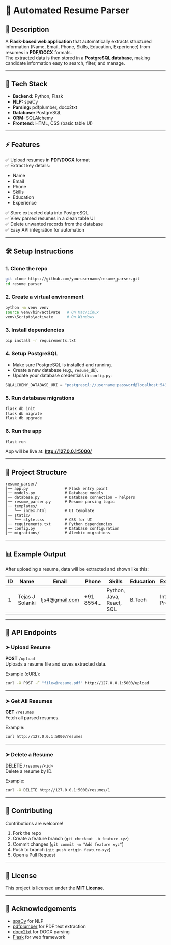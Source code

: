 # 📄 Automated Resume Parser

## 📌 Description
A **Flask-based web application** that automatically extracts structured information (Name, Email, Phone, Skills, Education, Experience) from resumes in **PDF/DOCX** formats.  
The extracted data is then stored in a **PostgreSQL database**, making candidate information easy to search, filter, and manage.

---

## 🚀 Tech Stack
- **Backend:** Python, Flask  
- **NLP:** spaCy  
- **Parsing:** pdfplumber, docx2txt  
- **Database:** PostgreSQL  
- **ORM:** SQLAlchemy  
- **Frontend:** HTML, CSS (basic table UI)  

---

## ⚡ Features
✅ Upload resumes in **PDF/DOCX** format  
✅ Extract key details:  
- Name  
- Email  
- Phone  
- Skills  
- Education  
- Experience  

✅ Store extracted data into PostgreSQL  
✅ View parsed resumes in a clean table UI  
✅ Delete unwanted records from the database  
✅ Easy API integration for automation  

---

## 🛠️ Setup Instructions

### 1. Clone the repo
```bash
git clone https://github.com/yourusername/resume_parser.git
cd resume_parser
```

### 2. Create a virtual environment
```bash
python -m venv venv
source venv/bin/activate   # On Mac/Linux
venv\Scripts\activate      # On Windows
```

### 3. Install dependencies
```bash
pip install -r requirements.txt
```

### 4. Setup PostgreSQL
- Make sure PostgreSQL is installed and running.
- Create a new database (e.g., `resume_db`).
- Update your database credentials in `config.py`:
```python
SQLALCHEMY_DATABASE_URI = "postgresql://username:password@localhost:5432/resume_db"
```

### 5. Run database migrations
```bash
flask db init
flask db migrate
flask db upgrade
```

### 6. Run the app
```bash
flask run
```
App will be live at: **http://127.0.0.1:5000/**

---

## 📂 Project Structure
```
resume_parser/
│── app.py                # Flask entry point
│── models.py             # Database models
│── database.py           # Database connection + helpers
│── resume_parser.py      # Resume parsing logic
│── templates/
│   └── index.html        # UI template
│── static/
│   └── style.css         # CSS for UI
│── requirements.txt      # Python dependencies
│── config.py             # Database configuration
│── migrations/           # Alembic migrations
```

---

## 📊 Example Output
After uploading a resume, data will be extracted and shown like this:

| ID | Name             | Email                     | Phone        | Skills                  | Education | Experience |
|----|------------------|---------------------------|-------------|-------------------------|-----------|------------|
| 1  | Tejas J Solanki  | tjs4@gmail.com | +91 8554... | Python, Java, React, SQL | B.Tech    | Intern, Projects |

---

## 📡 API Endpoints

### ➤ Upload Resume
**POST** `/upload`  
Uploads a resume file and saves extracted data.

Example (cURL):
```bash
curl -X POST -F "file=@resume.pdf" http://127.0.0.1:5000/upload
```

---

### ➤ Get All Resumes
**GET** `/resumes`  
Fetch all parsed resumes.

Example:
```bash
curl http://127.0.0.1:5000/resumes
```

---

### ➤ Delete a Resume
**DELETE** `/resumes/<id>`  
Delete a resume by ID.

Example:
```bash
curl -X DELETE http://127.0.0.1:5000/resumes/1
```

---

## 🤝 Contributing
Contributions are welcome!  
1. Fork the repo  
2. Create a feature branch (`git checkout -b feature-xyz`)  
3. Commit changes (`git commit -m "Add feature xyz"`)  
4. Push to branch (`git push origin feature-xyz`)  
5. Open a Pull Request  

---

## 📜 License
This project is licensed under the **MIT License**.  

---

## 🌟 Acknowledgements
- [spaCy](https://spacy.io/) for NLP  
- [pdfplumber](https://github.com/jsvine/pdfplumber) for PDF text extraction  
- [docx2txt](https://github.com/ankushshah89/python-docx2txt) for DOCX parsing  
- [Flask](https://flask.palletsprojects.com/) for web framework  
